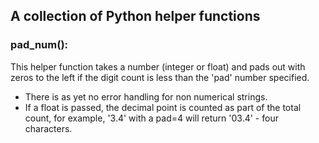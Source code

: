 ## A collection of Python helper functions

### pad_num():

This helper function takes a number (integer or float) and pads out with
zeros to the left if the digit count is less than the 'pad' number specified.
- There is as yet no error handling for non numerical strings.
- If a float is passed, the decimal point is counted as part of the total
  count, for example, '3.4' with a pad=4 will return '03.4' - four characters.
